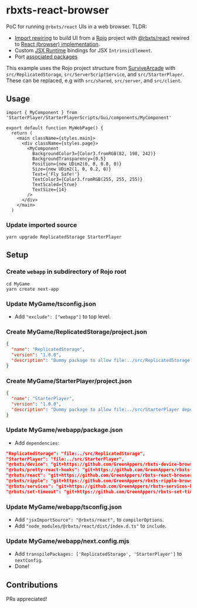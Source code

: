 # rbxts-react-browser

PoC for running `@rbxts/react` UIs in a web browser. TLDR:

- [Import rewiring](#Setup) to build UI from a [Rojo](https://rojo.space/) project with [@rbxts/react](https://github.com/littensy/rbxts-react) rewired to [React (browser) implementation](src/index.tsx).
- Custom [JSX Runtime](src/jsx-runtime.ts) bindings for JSX `IntrinsicElement`.
- Port [associated packages](https://github.com/search?q=owner%3AGreenAppers+rbxts&type=repositories)

This example uses the Rojo project structure from [SurviveArcade](https://github.com/GreenAppers/SurviveArcade) with
`src/ReplicatedStorage`, `src/ServerScriptService`, and `src/StarterPlayer`. These can be replaced, e.g with `src/shared`, `src/server`, and `src/client`.

## Usage

```JSX
import { MyComponent } from 'StarterPlayer/StarterPlayerScripts/Gui/components/MyComponent'

export default function MyWebPage() {
  return (
    <main className={styles.main}>
      <div className={styles.page}>
        <MyComponent
          BackgroundColor3={Color3.fromRGB(82, 198, 242)}
          BackgroundTransparency={0.5}
          Position={new UDim2(0, 0, 0.8, 0)}
          Size={new UDim2(1, 0, 0.2, 0)}
          Text={'Fly Safe!'}
          TextColor3={Color3.fromRGB(255, 255, 255)}
          TextScaled={true}
          TextSize={14}
        />
      </div>
    </main>
  )
```

### Update imported source

```console
yarn upgrade ReplicatedStorage StarterPlayer
```

## Setup

### Create `webapp` in subdirectory of Rojo root

```console
cd MyGame
yarn create next-app
```

### Update MyGame/tsconfig.json

- Add `"exclude": ["webapp"]` to top level.

### Create MyGame/ReplicatedStorage/project.json

```json
{
  "name": "ReplicatedStorage",
  "version": "1.0.0",
  "description": "Dummy package to allow file:../src/ReplicatedStorage dependency in ./webapp"
}
```

### Create MyGame/StarterPlayer/project.json

```json
{
  "name": "StarterPlayer",
  "version": "1.0.0",
  "description": "Dummy package to allow file:../src/StarterPlayer dependency in ./webapp"
}
```

### Update MyGame/webapp/package.json

- Add `dependencies`:

```json
"ReplicatedStorage": "file:../src/ReplicatedStorage",
"StarterPlayer": "file:../src/StarterPlayer",
"@rbxts/device": "git+https://github.com/GreenAppers/rbxts-device-browser.git",
"@rbxts/pretty-react-hooks": "git+https://github.com/GreenAppers/rbxts-pretty-react-hooks-browser.git",
"@rbxts/react": "git+https://github.com/GreenAppers/rbxts-react-browser.git",
"@rbxts/ripple": "git+https://github.com/GreenAppers/rbxts-ripple-browser.git",
"@rbxts/services": "git+https://github.com/GreenAppers/rbxts-services-browser.git",
"@rbxts/set-timeout": "git+https://github.com/GreenAppers/rbxts-set-timeout-browser.git",
```

### Update MyGame/webapp/tsconfig.json

- Add `"jsxImportSource": "@rbxts/react",` to `compilerOptions`.
- Add `"node_modules/@rbxts/react/dist/index.d.ts"` to `include`.

### Update MyGame/webapp/next.config.mjs

- Add `transpilePackages: ['ReplicatedStorage', 'StarterPlayer']` to `nextConfig`.
- Done!

## Contributions

PRs appreciated!
